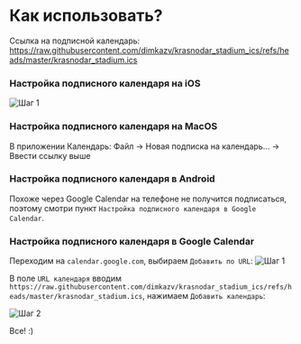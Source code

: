 # Как использовать?

Ссылка на подписной календарь: https://raw.githubusercontent.com/dimkazv/krasnodar_stadium_ics/refs/heads/master/krasnodar_stadium.ics

### Настройка подписного календаря на iOS
![Шаг 1](doc/iphone-guide.jpg)

### Настройка подписного календаря на MacOS

В приложении Календарь: Файл -> Новая подписка на календарь... -> Ввести ссылку выше

### Настройка подписного календаря в Android

Похоже через Google Calendar на телефоне не получится подписаться, поэтому смотри пункт `Настройка подписного календаря в Google Calendar`.

### Настройка подписного календаря в Google Calendar

Переходим на `calendar.google.com`, выбираем `Добавить по URL`:
![Шаг 1](doc/google_calendar_step_1.png)

В поле `URL календаря` вводим `https://raw.githubusercontent.com/dimkazv/krasnodar_stadium_ics/refs/heads/master/krasnodar_stadium.ics`, нажимаем `Добавить календарь`:

![Шаг 2](doc/google_calendar_step_2.png)

Все! :)
